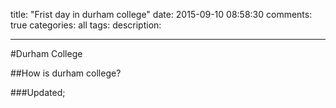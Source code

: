title: "Frist day in durham college"
date: 2015-09-10 08:58:30
comments: true
categories: all
tags:
description:

---

#Durham College

##How is durham college?

###Updated;


